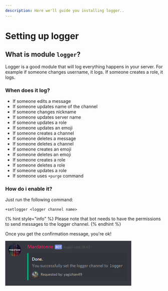 ```yaml
---
description: Here we'll guide you installing logger..
---
```


# Setting up logger

## What is module **`logger`**?

Logger is a good module that will log everything happens in your server. For example if someone changes username, it logs. If someone creates a role, it logs.

### When does it log?

* If someone edits a message
* If someone updates name of the channel
* If someone changes nickname
* If someone updates server name
* If someone updates a role
* If someone updates an emoji
* If someone creates a channel
* If someone deletes a message
* If someone deletes a channel
* If someone creates an emoji
* If someone deletes an emoji
* If someone creates a role
* If someone deletes a role
* If someone updates a role
* If someone uses `+purge` command

### How do i enable it?

Just run the following command:

```text
+setlogger <logger channel name>
```

{% hint style="info" %}
 Please note that bot needs to have the permissions to send messages to the logger channel.
{% endhint %}

Once you get the confirmation message, you're ok!

![Confirmation message](.gitbook/assets/screenshot_20181103_184434.png)



